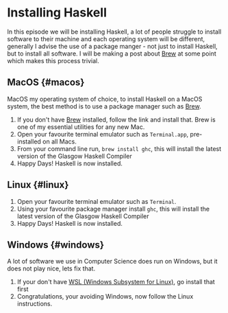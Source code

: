 # Installing Haskell


In this episode we will be installing Haskell, a lot of people struggle to install software to their machine and each operating system will be different, generally I advise the use of a package manger - not just to install Haskell, but to  install all software. I will be making a post about [Brew](https://brew.sh/) at some point which makes this process trivial.


## MacOS {#macos}

MacOS my operating system of choice, to install Haskell on a MacOS system, the best method is to use a package manager such as [Brew](https://brew.sh/).

1.  If you don't have [Brew](https://brew.sh/) installed, follow the link and install that. Brew is one of my essential utilities for any new Mac.
2.  Open your favourite terminal emulator such as `Terminal.app`, pre-installed on all Macs.
3.  From your command line run, `brew install ghc`, this will install the latest version of the <span class="underline">Glasgow Haskell Compiler</span>
4.  Happy Days! Haskell is now installed.


## Linux {#linux}

1.  Open your favourite terminal emulator such as `Terminal`.
2.  Using your favourite package manager install `ghc`, this will install the latest version of the <span class="underline">Glasgow Haskell Compiler</span>
3.  Happy Days! Haskell is now installed.


## Windows {#windows}

A lot of software we use in Computer Science does run on Windows, but it does not play nice, lets fix that.

1.  If your don't have [WSL (Windows Subsystem for Linux)](https://docs.microsoft.com/en-us/windows/wsl/install-win10), go install that first
2.  Congratulations, your avoiding Windows, now follow the Linux instructions.

